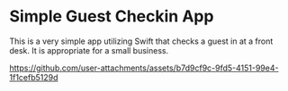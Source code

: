 # Simple Guest Checkin App

This is a very simple app utilizing Swift that checks a guest in at a front desk. It is appropriate for a small business.

https://github.com/user-attachments/assets/b7d9cf9c-9fd5-4151-99e4-1f1cefb5129d

